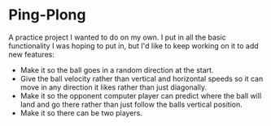 # Ping-Plong
A practice project I wanted to do on my own. I put in all the basic functionality I was hoping to put in, but I'd like to keep working on it to add new features:
 - Make it so the ball goes in a random direction at the start.
 - Give the ball velocity rather than vertical and horizontal speeds so it can move in any direction it likes rather than just diagonally.
 - Make it so the opponent computer player can predict where the ball will land and go there rather than just follow the balls vertical position.
 - Make it so there can be two players.
